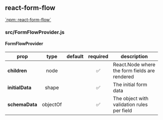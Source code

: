 ## react-form-flow



[\`npm: react-form-flow\`](https://www.npmjs.com/package/react-form-flow)


### src/FormFlowProvider.js

#### FormFlowProvider



prop | type | default | required | description
---- | :----: | :-------: | :--------: | -----------
**children** | node |  | :white_check_mark: | React.Node where the form fields are rendered
**initialData** | shape |  | :white_check_mark: | The initial form data
**schemaData** | objectOf |  | :white_check_mark: | The object with validation rules per field

